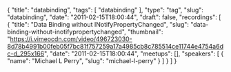 {
  "title": "databinding",
  "tags": [
    "databinding"
  ],
  "type": "tag",
  "slug": "databinding",
  "date": "2011-02-15T18:00:44",
  "draft": false,
  "recordings": [
    {
      "title": "Data Binding without INotifyPropertyChanged",
      "slug": "data-binding-without-inotifypropertychanged",
      "thumbnail": "https://i.vimeocdn.com/video/496723030-8d78b4991b00feb05f7bc81f757259a17a4985cb8c785514ce11744e4754a6dc-d_295x166",
      "date": "2011-02-15T18:00:44",
      "meetups": [],
      "speakers": [
        {
          "name": "Michael L Perry",
          "slug": "michael-l-perry"
        }
      ]
    }
  ]
}